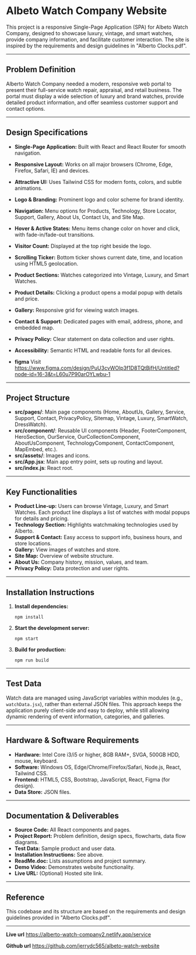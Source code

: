 # Albeto Watch Company Website

This project is a responsive Single-Page Application (SPA) for Albeto Watch Company, designed to showcase luxury, vintage, and smart watches, provide company information, and facilitate customer interaction. The site is inspired by the requirements and design guidelines in "Alberto Clocks.pdf".

---

## Problem Definition

Alberto Watch Company needed a modern, responsive web portal to present their full-service watch repair, appraisal, and retail business. The portal must display a wide selection of luxury and brand watches, provide detailed product information, and offer seamless customer support and contact options.

---

## Design Specifications

- **Single-Page Application:** Built with React and React Router for smooth navigation.
- **Responsive Layout:** Works on all major browsers (Chrome, Edge, Firefox, Safari, IE) and devices.
- **Attractive UI:** Uses Tailwind CSS for modern fonts, colors, and subtle animations.
- **Logo & Branding:** Prominent logo and color scheme for brand identity.
- **Navigation:** Menu options for Products, Technology, Store Locator, Support, Gallery, About Us, Contact Us, and Site Map.
- **Hover & Active States:** Menu items change color on hover and click, with fade-in/fade-out transitions.
- **Visitor Count:** Displayed at the top right beside the logo.
- **Scrolling Ticker:** Bottom ticker shows current date, time, and location using HTML5 geolocation.
- **Product Sections:** Watches categorized into Vintage, Luxury, and Smart Watches.
- **Product Details:** Clicking a product opens a modal popup with details and price.
- **Gallery:** Responsive grid for viewing watch images.
- **Contact & Support:** Dedicated pages with email, address, phone, and embedded map.
- **Privacy Policy:** Clear statement on data collection and user rights.
- **Accessibility:** Semantic HTML and readable fonts for all devices.

- **figma**
Visit https://www.figma.com/design/PuU3cvWOlp3f1D8TQtBjfH/Untitled?node-id=16-3&t=L60u7P90arOYLwbu-1
---

## Project Structure

- **src/pages/**: Main page components (Home, AboutUs, Gallery, Service, Support, Contact, PrivacyPolicy, Sitemap, Vintage, Luxury, SmartWatch, DressWatch).
- **src/component/**: Reusable UI components (Header, FooterComponent, HeroSection, OurService, OurCollectionComponent, AboutUsComponent, TechnologyComponent, ContactComponent, MapEmbed, etc.).
- **src/assets/**: Images and icons.
- **src/App.jsx**: Main app entry point, sets up routing and layout.
- **src/index.js**: React root.

---



## Key Functionalities

- **Product Line-up:** Users can browse Vintage, Luxury, and Smart Watches. Each product line displays a list of watches with modal popups for details and pricing.
- **Technology Section:** Highlights watchmaking technologies used by Alberto.
- **Support & Contact:** Easy access to support info, business hours, and store locations.
- **Gallery:** View images of watches and store.
- **Site Map:** Overview of website structure.
- **About Us:** Company history, mission, values, and team.
- **Privacy Policy:** Data protection and user rights.

---

## Installation Instructions

1. **Install dependencies:**
   ```
   npm install
   ```
2. **Start the development server:**
   ```
   npm start
   ```
3. **Build for production:**
   ```
   npm run build
   ```

---

## Test Data

Watch  data are managed using JavaScript variables within modules (e.g., `watchData.jsx`), rather than external JSON files. This approach keeps the application purely client-side and easy to deploy, while still allowing dynamic rendering of event information, categories, and galleries.

---

## Hardware & Software Requirements

- **Hardware:** Intel Core i3/i5 or higher, 8GB RAM+, SVGA, 500GB HDD, mouse, keyboard.
- **Software:** Windows OS, Edge/Chrome/Firefox/Safari, Node.js, React, Tailwind CSS.
- **Frontend:** HTML5, CSS, Bootstrap, JavaScript, React, Figma (for design).
- **Data Store:** JSON files.

---

## Documentation & Deliverables

- **Source Code:** All React components and pages.
- **Project Report:** Problem definition, design specs, flowcharts, data flow diagrams.
- **Test Data:** Sample product and user data.
- **Installation Instructions:** See above.
- **ReadMe.doc:** Lists assumptions and project summary.
- **Demo Video:** Demonstrates website functionality.
- **Live URL:** (Optional) Hosted site link.

---

## Reference

This codebase and its structure are based on the requirements and design guidelines provided in "Alberto Clocks.pdf".

---
**Live url**
https://alberto-watch-company2.netlify.app/service


**Github url**
https://github.com/jerrydc565/albeto-watch-website